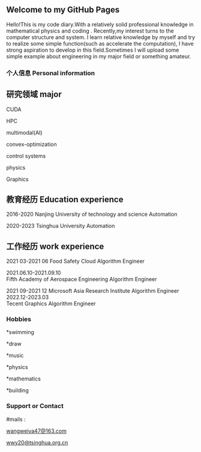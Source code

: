 ## Welcome to my GitHub Pages

Hello!This is my code diary.With a relatively solid professional knowledge in mathematical physics and coding . Recently,my interest turns to the computer structure and system. I learn relative knowledge by myself and try to realize some simple function(such as accelerate the computation), I have strong aspiration to develop in this field.Sometimes I will upload some simple example about engineering in my major field or something amateur.

### 个人信息   Personal information

## 研究领域  major

CUDA

HPC

multimodal(AI)

convex-optimization

control systems

physics

Graphics
## 教育经历  Education experience
2016-2020   Nanjing University of technology and science    Automation

2020-2023   Tsinghua University   Automation
## 工作经历  work experience
2021 03-2021 06
Food Safety Cloud                                 Algorithm Engineer

2021.06.10-2021.09.10  
Fifth Academy of Aerospace Engineering            Algorithm Engineer

2021 09-2021 12
Microsoft Asia Research Institute                 Algorithm Engineer  
2022.12-2023.03                                              
Tecent                                            Graphics Algorithm Engineer   
### Hobbies
*swimming  

*draw 

*music 

*physics

*mathematics 

*building

### Support or Contact
#mails :

wangweiya47@163.com

wwy20@tsinghua.org.cn
